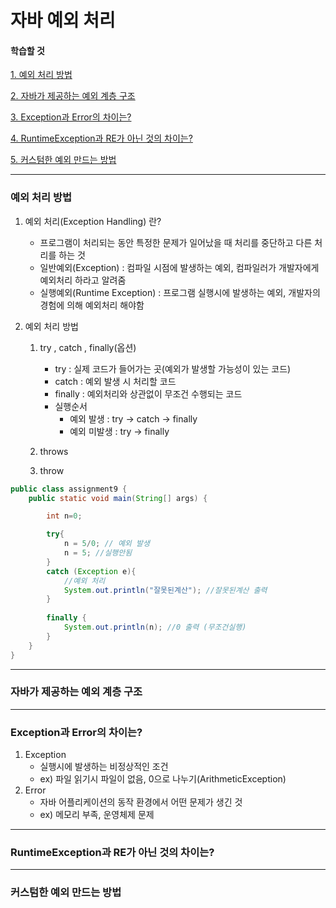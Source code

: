 # 자바 예외 처리


#### 학습할 것

[1. 예외 처리 방법](#예외-처리-방법)

[2. 자바가 제공하는 예외 계층 구조](#자바가-제공하는-예외-계층-구조)

[3. Exception과 Error의 차이는?](#Exception과-Error의-차이는)

[4. RuntimeException과 RE가 아닌 것의 차이는?](#RuntimeException과-RE가-아닌-것의-차이는)

[5. 커스텀한 예외 만드는 방법](#커스텀한-예외-만드는-방법)



---
### 예외 처리 방법
1. 예외 처리(Exception Handling) 란?
    - 프로그램이 처리되는 동안 특정한 문제가 일어났을 때 처리를 중단하고 다른 처리를 하는 것   
    - 일반예외(Exception) : 컴파일 시점에 발생하는 예외, 컴파일러가 개발자에게 예외처리 하라고 알려줌
    - 실행예외(Runtime Exception) : 프로그램 실행시에 발생하는 예외, 개발자의 경험에 의해 예외처리 해야함   
    
    
2. 예외 처리 방법
    1. try , catch , finally(옵션)
        - try : 실제 코드가 들어가는 곳(예외가 발생할 가능성이 있는 코드)
        - catch : 예외 발생 시 처리할 코드
        - finally : 예외처리와 상관없이 무조건 수행되는 코드
        - 실행순서
            + 예외 발생 : try -> catch -> finally
            + 예외 미발생 : try -> finally   
    
    2. throws
           
       
    3. throw

```java
public class assignment9 {
    public static void main(String[] args) {

        int n=0;

        try{
            n = 5/0; // 예외 발생
            n = 5; //실행안됨
        }
        catch (Exception e){
            //예외 처리
            System.out.println("잘못된계산"); //잘못된계산 출력
        }
        
        finally {
            System.out.println(n); //0 출력 (무조건실행)
        }
    }
}
```
    
---
### 자바가 제공하는 예외 계층 구조


---
### Exception과 Error의 차이는?
1. Exception
    - 실행시에 발생하는 비정상적인 조건
    - ex) 파일 읽기시 파일이 없음, 0으로 나누기(ArithmeticException)
2. Error
    - 자바 어플리케이션의 동작 환경에서 어떤 문제가 생긴 것
    - ex) 메모리 부족, 운영체제 문제

---
### RuntimeException과 RE가 아닌 것의 차이는?


---
### 커스텀한 예외 만드는 방법
